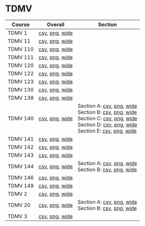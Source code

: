 # TDMV

| Course | Overall | Section |
| ------ | ------- | ------- |
| TDMV 1 | [csv](https://github.com/UCSD-Historical-Enrollment-Data/2025Spring/blob/main/overall/TDMV%201.csv), [png](https://raw.githubusercontent.com/UCSD-Historical-Enrollment-Data/2025Spring/main/plot_overall/TDMV%201.png), [wide](https://raw.githubusercontent.com/UCSD-Historical-Enrollment-Data/2025Spring/main/plot_overall_wide/TDMV%201.png) |  |
| TDMV 11 | [csv](https://github.com/UCSD-Historical-Enrollment-Data/2025Spring/blob/main/overall/TDMV%2011.csv), [png](https://raw.githubusercontent.com/UCSD-Historical-Enrollment-Data/2025Spring/main/plot_overall/TDMV%2011.png), [wide](https://raw.githubusercontent.com/UCSD-Historical-Enrollment-Data/2025Spring/main/plot_overall_wide/TDMV%2011.png) |  |
| TDMV 110 | [csv](https://github.com/UCSD-Historical-Enrollment-Data/2025Spring/blob/main/overall/TDMV%20110.csv), [png](https://raw.githubusercontent.com/UCSD-Historical-Enrollment-Data/2025Spring/main/plot_overall/TDMV%20110.png), [wide](https://raw.githubusercontent.com/UCSD-Historical-Enrollment-Data/2025Spring/main/plot_overall_wide/TDMV%20110.png) |  |
| TDMV 111 | [csv](https://github.com/UCSD-Historical-Enrollment-Data/2025Spring/blob/main/overall/TDMV%20111.csv), [png](https://raw.githubusercontent.com/UCSD-Historical-Enrollment-Data/2025Spring/main/plot_overall/TDMV%20111.png), [wide](https://raw.githubusercontent.com/UCSD-Historical-Enrollment-Data/2025Spring/main/plot_overall_wide/TDMV%20111.png) |  |
| TDMV 120 | [csv](https://github.com/UCSD-Historical-Enrollment-Data/2025Spring/blob/main/overall/TDMV%20120.csv), [png](https://raw.githubusercontent.com/UCSD-Historical-Enrollment-Data/2025Spring/main/plot_overall/TDMV%20120.png), [wide](https://raw.githubusercontent.com/UCSD-Historical-Enrollment-Data/2025Spring/main/plot_overall_wide/TDMV%20120.png) |  |
| TDMV 122 | [csv](https://github.com/UCSD-Historical-Enrollment-Data/2025Spring/blob/main/overall/TDMV%20122.csv), [png](https://raw.githubusercontent.com/UCSD-Historical-Enrollment-Data/2025Spring/main/plot_overall/TDMV%20122.png), [wide](https://raw.githubusercontent.com/UCSD-Historical-Enrollment-Data/2025Spring/main/plot_overall_wide/TDMV%20122.png) |  |
| TDMV 123 | [csv](https://github.com/UCSD-Historical-Enrollment-Data/2025Spring/blob/main/overall/TDMV%20123.csv), [png](https://raw.githubusercontent.com/UCSD-Historical-Enrollment-Data/2025Spring/main/plot_overall/TDMV%20123.png), [wide](https://raw.githubusercontent.com/UCSD-Historical-Enrollment-Data/2025Spring/main/plot_overall_wide/TDMV%20123.png) |  |
| TDMV 130 | [csv](https://github.com/UCSD-Historical-Enrollment-Data/2025Spring/blob/main/overall/TDMV%20130.csv), [png](https://raw.githubusercontent.com/UCSD-Historical-Enrollment-Data/2025Spring/main/plot_overall/TDMV%20130.png), [wide](https://raw.githubusercontent.com/UCSD-Historical-Enrollment-Data/2025Spring/main/plot_overall_wide/TDMV%20130.png) |  |
| TDMV 138 | [csv](https://github.com/UCSD-Historical-Enrollment-Data/2025Spring/blob/main/overall/TDMV%20138.csv), [png](https://raw.githubusercontent.com/UCSD-Historical-Enrollment-Data/2025Spring/main/plot_overall/TDMV%20138.png), [wide](https://raw.githubusercontent.com/UCSD-Historical-Enrollment-Data/2025Spring/main/plot_overall_wide/TDMV%20138.png) |  |
| TDMV 140 | [csv](https://github.com/UCSD-Historical-Enrollment-Data/2025Spring/blob/main/overall/TDMV%20140.csv), [png](https://raw.githubusercontent.com/UCSD-Historical-Enrollment-Data/2025Spring/main/plot_overall/TDMV%20140.png), [wide](https://raw.githubusercontent.com/UCSD-Historical-Enrollment-Data/2025Spring/main/plot_overall_wide/TDMV%20140.png) | Section A: [csv](https://github.com/UCSD-Historical-Enrollment-Data/2025Spring/blob/main/section/TDMV%20140_A.csv), [png](https://raw.githubusercontent.com/UCSD-Historical-Enrollment-Data/2025Spring/main/plot_section/TDMV%20140_A.png), [wide](https://raw.githubusercontent.com/UCSD-Historical-Enrollment-Data/2025Spring/main/plot_section_wide/TDMV%20140_A.png)<br>Section B: [csv](https://github.com/UCSD-Historical-Enrollment-Data/2025Spring/blob/main/section/TDMV%20140_B.csv), [png](https://raw.githubusercontent.com/UCSD-Historical-Enrollment-Data/2025Spring/main/plot_section/TDMV%20140_B.png), [wide](https://raw.githubusercontent.com/UCSD-Historical-Enrollment-Data/2025Spring/main/plot_section_wide/TDMV%20140_B.png)<br>Section C: [csv](https://github.com/UCSD-Historical-Enrollment-Data/2025Spring/blob/main/section/TDMV%20140_C.csv), [png](https://raw.githubusercontent.com/UCSD-Historical-Enrollment-Data/2025Spring/main/plot_section/TDMV%20140_C.png), [wide](https://raw.githubusercontent.com/UCSD-Historical-Enrollment-Data/2025Spring/main/plot_section_wide/TDMV%20140_C.png)<br>Section D: [csv](https://github.com/UCSD-Historical-Enrollment-Data/2025Spring/blob/main/section/TDMV%20140_D.csv), [png](https://raw.githubusercontent.com/UCSD-Historical-Enrollment-Data/2025Spring/main/plot_section/TDMV%20140_D.png), [wide](https://raw.githubusercontent.com/UCSD-Historical-Enrollment-Data/2025Spring/main/plot_section_wide/TDMV%20140_D.png)<br>Section E: [csv](https://github.com/UCSD-Historical-Enrollment-Data/2025Spring/blob/main/section/TDMV%20140_E.csv), [png](https://raw.githubusercontent.com/UCSD-Historical-Enrollment-Data/2025Spring/main/plot_section/TDMV%20140_E.png), [wide](https://raw.githubusercontent.com/UCSD-Historical-Enrollment-Data/2025Spring/main/plot_section_wide/TDMV%20140_E.png) |
| TDMV 141 | [csv](https://github.com/UCSD-Historical-Enrollment-Data/2025Spring/blob/main/overall/TDMV%20141.csv), [png](https://raw.githubusercontent.com/UCSD-Historical-Enrollment-Data/2025Spring/main/plot_overall/TDMV%20141.png), [wide](https://raw.githubusercontent.com/UCSD-Historical-Enrollment-Data/2025Spring/main/plot_overall_wide/TDMV%20141.png) |  |
| TDMV 142 | [csv](https://github.com/UCSD-Historical-Enrollment-Data/2025Spring/blob/main/overall/TDMV%20142.csv), [png](https://raw.githubusercontent.com/UCSD-Historical-Enrollment-Data/2025Spring/main/plot_overall/TDMV%20142.png), [wide](https://raw.githubusercontent.com/UCSD-Historical-Enrollment-Data/2025Spring/main/plot_overall_wide/TDMV%20142.png) |  |
| TDMV 143 | [csv](https://github.com/UCSD-Historical-Enrollment-Data/2025Spring/blob/main/overall/TDMV%20143.csv), [png](https://raw.githubusercontent.com/UCSD-Historical-Enrollment-Data/2025Spring/main/plot_overall/TDMV%20143.png), [wide](https://raw.githubusercontent.com/UCSD-Historical-Enrollment-Data/2025Spring/main/plot_overall_wide/TDMV%20143.png) |  |
| TDMV 144 | [csv](https://github.com/UCSD-Historical-Enrollment-Data/2025Spring/blob/main/overall/TDMV%20144.csv), [png](https://raw.githubusercontent.com/UCSD-Historical-Enrollment-Data/2025Spring/main/plot_overall/TDMV%20144.png), [wide](https://raw.githubusercontent.com/UCSD-Historical-Enrollment-Data/2025Spring/main/plot_overall_wide/TDMV%20144.png) | Section A: [csv](https://github.com/UCSD-Historical-Enrollment-Data/2025Spring/blob/main/section/TDMV%20144_A.csv), [png](https://raw.githubusercontent.com/UCSD-Historical-Enrollment-Data/2025Spring/main/plot_section/TDMV%20144_A.png), [wide](https://raw.githubusercontent.com/UCSD-Historical-Enrollment-Data/2025Spring/main/plot_section_wide/TDMV%20144_A.png)<br>Section B: [csv](https://github.com/UCSD-Historical-Enrollment-Data/2025Spring/blob/main/section/TDMV%20144_B.csv), [png](https://raw.githubusercontent.com/UCSD-Historical-Enrollment-Data/2025Spring/main/plot_section/TDMV%20144_B.png), [wide](https://raw.githubusercontent.com/UCSD-Historical-Enrollment-Data/2025Spring/main/plot_section_wide/TDMV%20144_B.png) |
| TDMV 146 | [csv](https://github.com/UCSD-Historical-Enrollment-Data/2025Spring/blob/main/overall/TDMV%20146.csv), [png](https://raw.githubusercontent.com/UCSD-Historical-Enrollment-Data/2025Spring/main/plot_overall/TDMV%20146.png), [wide](https://raw.githubusercontent.com/UCSD-Historical-Enrollment-Data/2025Spring/main/plot_overall_wide/TDMV%20146.png) |  |
| TDMV 149 | [csv](https://github.com/UCSD-Historical-Enrollment-Data/2025Spring/blob/main/overall/TDMV%20149.csv), [png](https://raw.githubusercontent.com/UCSD-Historical-Enrollment-Data/2025Spring/main/plot_overall/TDMV%20149.png), [wide](https://raw.githubusercontent.com/UCSD-Historical-Enrollment-Data/2025Spring/main/plot_overall_wide/TDMV%20149.png) |  |
| TDMV 2 | [csv](https://github.com/UCSD-Historical-Enrollment-Data/2025Spring/blob/main/overall/TDMV%202.csv), [png](https://raw.githubusercontent.com/UCSD-Historical-Enrollment-Data/2025Spring/main/plot_overall/TDMV%202.png), [wide](https://raw.githubusercontent.com/UCSD-Historical-Enrollment-Data/2025Spring/main/plot_overall_wide/TDMV%202.png) |  |
| TDMV 20 | [csv](https://github.com/UCSD-Historical-Enrollment-Data/2025Spring/blob/main/overall/TDMV%2020.csv), [png](https://raw.githubusercontent.com/UCSD-Historical-Enrollment-Data/2025Spring/main/plot_overall/TDMV%2020.png), [wide](https://raw.githubusercontent.com/UCSD-Historical-Enrollment-Data/2025Spring/main/plot_overall_wide/TDMV%2020.png) | Section A: [csv](https://github.com/UCSD-Historical-Enrollment-Data/2025Spring/blob/main/section/TDMV%2020_A.csv), [png](https://raw.githubusercontent.com/UCSD-Historical-Enrollment-Data/2025Spring/main/plot_section/TDMV%2020_A.png), [wide](https://raw.githubusercontent.com/UCSD-Historical-Enrollment-Data/2025Spring/main/plot_section_wide/TDMV%2020_A.png)<br>Section B: [csv](https://github.com/UCSD-Historical-Enrollment-Data/2025Spring/blob/main/section/TDMV%2020_B.csv), [png](https://raw.githubusercontent.com/UCSD-Historical-Enrollment-Data/2025Spring/main/plot_section/TDMV%2020_B.png), [wide](https://raw.githubusercontent.com/UCSD-Historical-Enrollment-Data/2025Spring/main/plot_section_wide/TDMV%2020_B.png) |
| TDMV 3 | [csv](https://github.com/UCSD-Historical-Enrollment-Data/2025Spring/blob/main/overall/TDMV%203.csv), [png](https://raw.githubusercontent.com/UCSD-Historical-Enrollment-Data/2025Spring/main/plot_overall/TDMV%203.png), [wide](https://raw.githubusercontent.com/UCSD-Historical-Enrollment-Data/2025Spring/main/plot_overall_wide/TDMV%203.png) |  |
